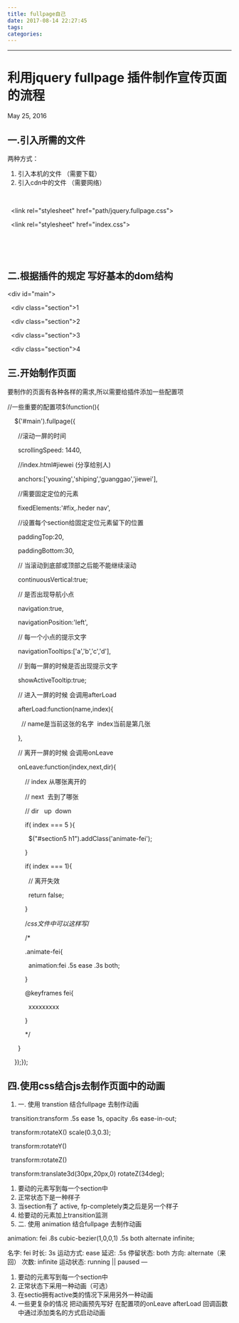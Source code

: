 ```yaml
---
title: fullpage自己
date: 2017-08-14 22:27:45
tags:
categories:
---
```

------

<!-- more -->
# **利用jquery fullpage 插件制作宣传页面的流程**

May 25, 2016

## **一.引入所需的文件**

两种方式：

1.  引入本机的文件 （需要下载）
2.  引入cdn中的文件 （需要网络）

  <!--样式非必须的-->

  <link rel="stylesheet" href="path/jquery.fullpage.css">

  <link rel="stylesheet" href="index.css">

  <script src="jquery.js"></script>

  <script src="jquery.fullpage.js"></script>

## **二.根据插件的规定 写好基本的dom结构**

<div id="main">

  <div class="section">1</div>

  <div class="section">2</div>

  <div class="section">3</div>

  <div class="section">4</div></div><script>$(function(){

  $('#main').fullpage();})</script>

## **三.开始制作页面**

要制作的页面有各种各样的需求,所以需要给插件添加一些配置项

//一些重要的配置项$(function(){

    $('#main').fullpage({

      //滚动一屏的时间

      scrollingSpeed: 1440,

      //index.html#jiewei (分享给别人)

      anchors:['youxing','shiping','guanggao','jiewei'],

      //需要固定定位的元素

      fixedElements:'#fix,.heder nav',

      //设置每个section给固定定位元素留下的位置

      paddingTop:20,

      paddingBottom:30,

      // 当滚动到底部或顶部之后能不能继续滚动

      continuousVertical:true;

      // 是否出现导航小点

      navigation:true,

      navigationPosition:'left',

      // 每一个小点的提示文字

      navigationTooltips:['a','b','c','d'],

      // 到每一屏的时候是否出现提示文字

      showActiveTooltip:true;

      // 进入一屏的时候 会调用afterLoad

      afterLoad:function(name,index){

        // name是当前这张的名字  index当前是第几张

      },

      // 离开一屏的时候 会调用onLeave

      onLeave:function(index,next,dir){

          // index 从哪张离开的

          // next  去到了哪张

          // dir   up  down

          if( index === 5 ){

            $("#section5 h1").addClass('animate-fei');

          }

          if( index === 1){

            // 离开失效

            return false;

          }

          /*css文件中可以这样写*/

          /*

          .animate-fei{

            animation:fei .5s ease .3s both;

          }

          @keyframes fei{

            xxxxxxxxx

          }

          */

      }

    });});

## **四.使用css结合js去制作页面中的动画**

1.  一. 使用 transtion 结合fullpage 去制作动画

  transition:transform .5s ease 1s, opacity .6s ease-in-out;

  transform:rotateX() scale(0.3,0.3);

  transform:rotateY()

  transform:rotateZ()

  transform:translate3d(30px,20px,0) rotateZ(34deg);

1.  要动的元素写到每一个section中
2.  正常状态下是一种样子
3.  当section有了 active, fp-completely类之后是另一个样子
4.  给要动的元素加上transition监测
5.  二. 使用 animation 结合fullpage 去制作动画

animation: fei .8s cubic-bezier(1,0,0,1) .5s both alternate infinite;

名字: fei
时长: 3s 运动方式: ease 延迟: .5s 停留状态: both 方向: alternate（来回） 次数: infinite 运动状态: running || paused —

1.  要动的元素写到每一个section中
2.  正常状态下采用一种动画（可选）
3.  在sectio拥有active类的情况下采用另外一种动画
4.  一些更复杂的情况 把动画预先写好 在配置项的onLeave afterLoad 回调函数中通过添加类名的方式启动动画